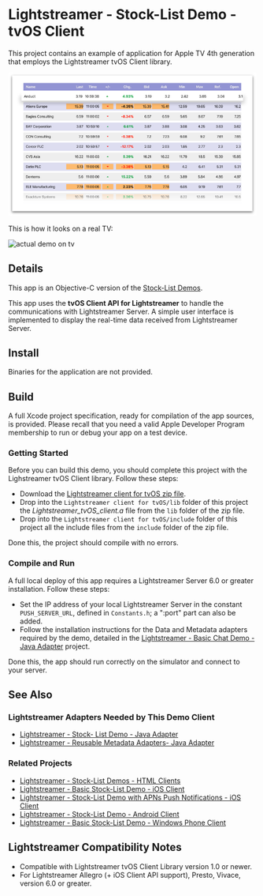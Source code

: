 # Lightstreamer - Stock-List Demo - tvOS Client

<!-- START DESCRIPTION lightstreamer-example-stocklist-client-tvos -->

This project contains an example of application for Apple TV 4th generation that employs the Lightstreamer tvOS Client library.

![screenshot](screenshot_large.png)

This is how it looks on a real TV:

![actual demo on tv](actual_demo_on_tv.gif)

## Details

This app is an Objective-C version of the [Stock-List Demos](https://github.com/Lightstreamer/Lightstreamer-example-Stocklist-client-javascript).<br>

This app uses the <b>tvOS Client API for Lightstreamer</b> to handle the communications with Lightstreamer Server. A simple user interface is implemented to display the real-time data received from Lightstreamer Server.<br>

## Install

Binaries for the application are not provided.

## Build

A full Xcode project specification, ready for compilation of the app sources, is provided. Please recall that you need a valid Apple Developer Program membership to run or debug your app on a test device.

### Getting Started

Before you can build this demo, you should complete this project with the Lighstreamer tvOS Client library. Follow these steps:

* Download the [Lightstreamer client for tvOS zip file](http://www.lightstreamer.com/repo/res/ls-tvos-client/1.0.0/ls-tvos-client-1.0.0.zip).
* Drop into the `Lightstreamer client for tvOS/lib` folder of this project the *Lightstreamer_tvOS_client.a* file from the `lib` folder of the zip file.
* Drop into the `Lightstreamer client for tvOS/include` folder of this project all the include files from the `include` folder of the zip file.

Done this, the project should compile with no errors.

### Compile and Run

A full local deploy of this app requires a Lightstreamer Server 6.0 or greater installation. Follow these steps:

* Set the IP address of your local Lightstreamer Server in the constant `PUSH_SERVER_URL`, defined in `Constants.h`; a ":port" part can also be added.
* Follow the installation instructions for the Data and Metadata adapters required by the demo, detailed in the [Lightstreamer - Basic Chat Demo - Java Adapter](https://github.com/Lightstreamer/Lightstreamer-example-Chat-adapter-java) project.

Done this, the app should run correctly on the simulator and connect to your server.

## See Also

### Lightstreamer Adapters Needed by This Demo Client

* [Lightstreamer - Stock- List Demo - Java Adapter](https://github.com/Lightstreamer/Lightstreamer-example-Stocklist-adapter-java)
* [Lightstreamer - Reusable Metadata Adapters- Java Adapter](https://github.com/Lightstreamer/Lightstreamer-example-ReusableMetadata-adapter-java)

### Related Projects

* [Lightstreamer - Stock-List Demos - HTML Clients](https://github.com/Lightstreamer/Lightstreamer-example-Stocklist-client-javascript)
* [Lightstreamer - Basic Stock-List Demo - iOS Client](https://github.com/Lightstreamer/Lightstreamer-example-StockList-client-ios)
* [Lightstreamer - Stock-List Demo with APNs Push Notifications - iOS Client](https://github.com/Lightstreamer/Lightstreamer-example-MPNStockList-client-ios)
* [Lightstreamer - Stock-List Demo - Android Client](https://github.com/Lightstreamer/Lightstreamer-example-AdvStockList-client-android)
* [Lightstreamer - Basic Stock-List Demo - Windows Phone Client](https://github.com/Lightstreamer/Lightstreamer-example-StockList-client-winphone)

## Lightstreamer Compatibility Notes

* Compatible with Lightstreamer tvOS Client Library version 1.0 or newer.
* For Lightstreamer Allegro (+ iOS Client API support), Presto, Vivace, version 6.0 or greater.
